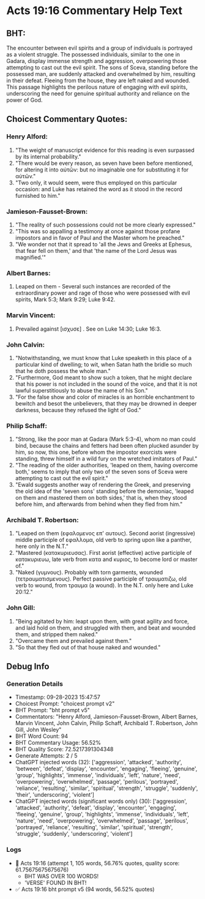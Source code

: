 # Acts 19:16 Commentary Help Text

## BHT:
The encounter between evil spirits and a group of individuals is portrayed as a violent struggle. The possessed individuals, similar to the one in Gadara, display immense strength and aggression, overpowering those attempting to cast out the evil spirit. The sons of Sceva, standing before the possessed man, are suddenly attacked and overwhelmed by him, resulting in their defeat. Fleeing from the house, they are left naked and wounded. This passage highlights the perilous nature of engaging with evil spirits, underscoring the need for genuine spiritual authority and reliance on the power of God.

## Choicest Commentary Quotes:
### Henry Alford:
1. "The weight of manuscript evidence for this reading is even surpassed by its internal probability."
2. "There would be every reason, as seven have been before mentioned, for altering it into αὐτῶν: but no imaginable one for substituting it for αὐτῶν."
3. "Two only, it would seem, were thus employed on this particular occasion: and Luke has retained the word as it stood in the record furnished to him."

### Jamieson-Fausset-Brown:
1. "The reality of such possessions could not be more clearly expressed."
2. "This was so appalling a testimony at once against those profane impostors and in favor of Paul and the Master whom he preached."
3. "We wonder not that it spread to 'all the Jews and Greeks at Ephesus, that fear fell on them,' and that 'the name of the Lord Jesus was magnified.'"

### Albert Barnes:
1. Leaped on them - Several such instances are recorded of the extraordinary power and rage of those who were possessed with evil spirits, Mark 5:3; Mark 9:29; Luke 9:42.

### Marvin Vincent:
1. Prevailed against [ισχυσε] . See on Luke 14:30; Luke 16:3.

### John Calvin:
1. "Notwithstanding, we must know that Luke speaketh in this place of a particular kind of dwelling; to wit, when Satan hath the bridle so much that he doth possess the whole man."
2. "Furthermore, God meant to show such a token, that he might declare that his power is not included in the sound of the voice, and that it is not lawful superstitiously to abuse the name of his Son."
3. "For the false show and color of miracles is an horrible enchantment to bewitch and besot the unbelievers, that they may be drowned in deeper darkness, because they refused the light of God."

### Philip Schaff:
1. "Strong, like the poor man at Gadara (Mark 5:3-4), whom no man could bind, because the chains and fetters had been often plucked asunder by him, so now, this one, before whom the impostor exorcists were standing, threw himself in a wild fury on the wretched imitators of Paul."
2. "The reading of the older authorities, 'leaped on them, having overcome both,' seems to imply that only two of the seven sons of Sceva were attempting to cast out the evil spirit."
3. "Ewald suggests another way of rendering the Greek, and preserving the old idea of the 'seven sons' standing before the demoniac, 'leaped on them and mastered them on both sides,' that is, when they stood before him, and afterwards from behind when they fled from him."

### Archibald T. Robertson:
1. "Leaped on them (εφαλομενος επ' αυτους). Second aorist (ingressive) middle participle of εφαλλομα, old verb to spring upon like a panther, here only in the N.T."
2. "Mastered (κατακυριευσας). First aorist (effective) active participle of κατακυριευω, late verb from κατα and κυριος, to become lord or master of."
3. "Naked (γυμνους). Probably with torn garments, wounded (τετραυματισμενους). Perfect passive participle of τραυματιζω, old verb to wound, from τραυμα (a wound). In the N.T. only here and Luke 20:12."

### John Gill:
1. "Being agitated by him: leapt upon them, with great agility and force, and laid hold on them, and struggled with them, and beat and wounded them, and stripped them naked." 
2. "Overcame them and prevailed against them." 
3. "So that they fled out of that house naked and wounded."


## Debug Info
### Generation Details
- Timestamp: 09-28-2023 15:47:57
- Choicest Prompt: "choicest prompt v2"
- BHT Prompt: "bht prompt v5"
- Commentators: "Henry Alford, Jamieson-Fausset-Brown, Albert Barnes, Marvin Vincent, John Calvin, Philip Schaff, Archibald T. Robertson, John Gill, John Wesley"
- BHT Word Count: 94
- BHT Commentary Usage: 56.52%
- BHT Quality Score: 72.5217391304348
- Generate Attempts: 2 / 5
- ChatGPT injected words (32):
	['aggression', 'attacked', 'authority', 'between', 'defeat', 'display', 'encounter', 'engaging', 'fleeing', 'genuine', 'group', 'highlights', 'immense', 'individuals', 'left', 'nature', 'need', 'overpowering', 'overwhelmed', 'passage', 'perilous', 'portrayed', 'reliance', 'resulting', 'similar', 'spiritual', 'strength', 'struggle', 'suddenly', 'their', 'underscoring', 'violent']
- ChatGPT injected words (significant words only) (30):
	['aggression', 'attacked', 'authority', 'defeat', 'display', 'encounter', 'engaging', 'fleeing', 'genuine', 'group', 'highlights', 'immense', 'individuals', 'left', 'nature', 'need', 'overpowering', 'overwhelmed', 'passage', 'perilous', 'portrayed', 'reliance', 'resulting', 'similar', 'spiritual', 'strength', 'struggle', 'suddenly', 'underscoring', 'violent']

### Logs
- 🔄 Acts 19:16 (attempt 1, 105 words, 56.76% quotes, quality score: 61.75675675675676) 
	- BHT WAS OVER 100 WORDS! 
	- 'VERSE' FOUND IN BHT!
- ✅ Acts 19:16 bht prompt v5 (94 words, 56.52% quotes)